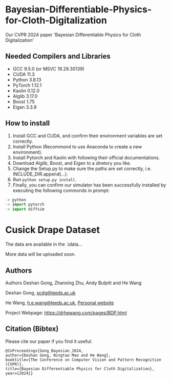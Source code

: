 # Bayesian-Differentiable-Physics-for-Cloth-Digitalization
Our CVPR 2024 paper 'Bayesian Differentiable Physics for Cloth Digitalization'

## Needed Compilers and Libraries

- GCC 9.5.0 (or MSVC 19.29.30139)
- CUDA 11.3
- Python 3.8.13
- PyTorch 1.12.1
- Kaolin 0.12.0
- Alglib 3.17.0
- Boost 1.75
- Eigen 3.3.9

## How to install

1. Install GCC and CUDA, and confirm their environment variables are set correctly.
2. Install Python (Recommond to use Anaconda to create a new environment).
3. Install Pytorch and Kaolin with following their official documentations.
4. Download Alglib, Boost, and Eigen to a diretory you like.
5. Change the Setup.py to make sure the paths are set correctly, i.e. INCLUDE_DIR.append(...).
6. Run `python setup.py install`.
7. Finally, you can confirm our simulator has been successfully installed by executing the following commonds in prompt:

```python
-> python
-> import pytorch
-> import diffsim
```

# Cusick Drape Dataset

The data are available in the .\data\... 

More data will be uploaded soon.

## Authors
Authors
Deshan Gong, Zhanxing Zhu, Andy Bulpitt and He Wang

Deshan Gong, scdg@leeds.ac.uk

He Wang, h.e.wang@leeds.ac.uk, [Personal website](https://drhewang.com)

Project Webpage: https://drhewang.com/pages/BDP.html

## Citation (Bibtex)
Please cite our paper if you find it useful:

    @InProceedings{Gong_Bayesian_2024,
    author={Deshan Gong, Ningtao Mao and He Wang},
    booktitle={The Conference on Computer Vision and Pattern Recognition (CVPR)},
    title={Bayesian Differentiable Physics for Cloth Digitalization},
    year={2024}}
